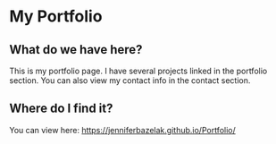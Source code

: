 # My Portfolio
## What do we have here?
This is my portfolio page. I have several projects linked in the portfolio section. You can also view my contact info in the contact section.
## Where do I find it? 
You can view here: https://jenniferbazelak.github.io/Portfolio/

